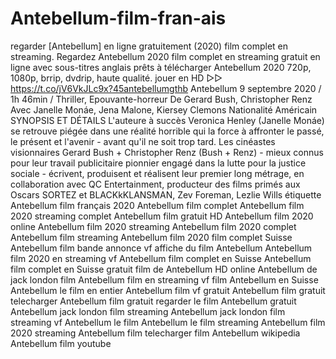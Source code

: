 # Antebellum-film-fran-ais
regarder [Antebellum] en ligne gratuitement (2020) film complet en streaming. Regardez Antebellum 2020 film complet en streaming gratuit en ligne avec sous-titres anglais prêts à télécharger Antebellum 2020 720p, 1080p, brrip, dvdrip, haute qualité.  jouer en HD ▷▷  https://t.co/jV6VkJLc9x?45antebellumgthb  Antebellum 9 septembre 2020 / 1h 46min / Thriller, Epouvante-horreur De Gerard Bush, Christopher Renz Avec Janelle Monáe, Jena Malone, Kiersey Clemons Nationalité Américain  SYNOPSIS ET DÉTAILS L'auteure à succès Veronica Henley (Janelle Monáe) se retrouve piégée dans une réalité horrible qui la force à affronter le passé, le présent et l'avenir - avant qu'il ne soit trop tard. Les cinéastes visionnaires Gerard Bush + Christopher Renz (Bush + Renz) - mieux connus pour leur travail publicitaire pionnier engagé dans la lutte pour la justice sociale - écrivent, produisent et réalisent leur premier long métrage, en collaboration avec QC Entertainment, producteur des films primés aux Oscars SORTEZ et BLACKkKLANSMAN, Zev Foreman, Lezlie Wills  étiquette Antebellum film français 2020 Antebellum film complet Antebellum film 2020 streaming complet Antebellum film gratuit HD Antebellum film 2020 online Antebellum film 2020 streaming Antebellum film 2020 complet Antebellum film streaming Antebellum film 2020 film complet Suisse Antebellum film bande annonce vf affiche du film Antebellum Antebellum film 2020 en streaming vf Antebellum film complet en Suisse Antebellum film complet en Suisse gratuit film de Antebellum HD online Antebellum de jack london film Antebellum film en streaming vf film Antebellum en Suisse Antebellum le film en entier Antebellum film vf gratuit Antebellum film gratuit telecharger Antebellum film gratuit regarder le film Antebellum gratuit Antebellum jack london film streaming Antebellum jack london film streaming vf Antebellum le film Antebellum le film streaming Antebellum film 2020 streaming Antebellum film telecharger film Antebellum wikipedia Antebellum film youtube
